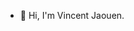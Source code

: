 - 👋 Hi, I'm Vincent Jaouen.

<!---
vhxjaouen/vhxjaouen is a ✨ special ✨ repository because its `README.md` (this file) appears on your GitHub profile.
You can click the Preview link to take a look at your changes.
--->
